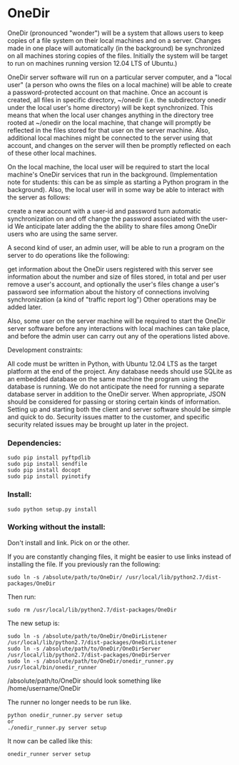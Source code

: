 OneDir
======
OneDir (pronounced "wonder") will be a system that allows users to keep copies of a file system on their local machines and on a server. Changes made in one place will automatically (in the background) be synchronized on all machines storing copies of the files. Initially the system will be target to run on machines running version 12.04 LTS of Ubuntu.)

OneDir server software will run on a particular server computer, and a "local user" (a person who owns the files on a local machine) will be able to create a password-protected account on that machine. Once an account is created, all files in specific directory, ~/onedir (i.e. the subdirectory onedir under the local user's home directory) will be kept synchronized. This means that when the local user changes anything in the directory tree rooted at ~/onedir on the local machine, that change will promptly be reflected in the files stored for that user on the server machine. Also, additional local machines might be connected to the server using that account, and changes on the server will then be promptly reflected on each of these other local machines.

On the local machine, the local user will be required to start the local machine's OneDir services that run in the background. (Implementation note for students: this can be as simple as starting a Python program in the background). Also, the local user will in some way be able to interact with the server as follows:

create a new account with a user-id and password
turn automatic synchronization on and off
change the password associated with the user-id
We anticipate later adding the the ability to share files among OneDir users who are using the same server.

A second kind of user, an admin user, will be able to run a program on the server to do operations like the following:

get information about the OneDir users registered with this server
see information about the number and size of files stored, in total and per user
remove a user's account, and optionally the user's files
change a user's password
see information about the history of connections involving synchronization (a kind of "traffic report log")
Other operations may be added later.

Also, some user on the server machine will be required to start the OneDir server software before any interactions with local machines can take place, and before the admin user can carry out any of the operations listed above.

Development constraints:

All code must be written in Python, with Ubuntu 12.04 LTS as the target platform at the end of the project.
Any database needs should use SQLite as an embedded database on the same machine the program using the database is running. We do not anticipate the need for running a separate database server in addition to the OneDir server.
When appropriate, JSON should be considered for passing or storing certain kinds of information.
Setting up and starting both the client and server software should be simple and quick to do.
Security issues matter to the customer, and specific security related issues may be brought up later in the project.

### Dependencies:
```
sudo pip install pyftpdlib
sudo pip install sendfile
sudo pip install docopt
sudo pip install pyinotify
```
### Install:
```
sudo python setup.py install
```
### Working without the install:
Don't install and link. Pick on or the other.

If you are constantly changing files, it might be easier to use links instead of installing the file.
If you previously ran the following:
```
sudo ln -s /absolute/path/to/OneDir/ /usr/local/lib/python2.7/dist-packages/OneDir
```
Then run: 
```
sudo rm /usr/local/lib/python2.7/dist-packages/OneDir
```
The new setup is:
```
sudo ln -s /absolute/path/to/OneDir/OneDirListener /usr/local/lib/python2.7/dist-packages/OneDirListener
sudo ln -s /absolute/path/to/OneDir/OneDirServer /usr/local/lib/python2.7/dist-packages/OneDirServer
sudo ln -s /absolute/path/to/OneDir/onedir_runner.py /usr/local/bin/onedir_runner
```
/absolute/path/to/OneDir should look something like /home/username/OneDir

The runner no longer needs to be run like. 
```
python onedir_runner.py server setup
or
./onedir_runner.py server setup
```
It now can be called like this:
```
onedir_runner server setup
```
